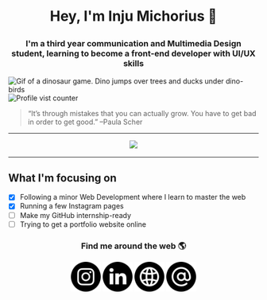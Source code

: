 # <p align="center">Hey, I'm Inju Michorius 👋</p>
### <p align="center">I'm a third year communication and Multimedia Design student, learning to become a front-end developer with UI/UX skills</p>

![Gif of a dinosaur game. Dino jumps over trees and ducks under dino-birds](https://github.com/InjuMichorius/InjuMichorius/blob/main/dinoGameREADMECover.gif)
![Profile vist counter](https://komarev.com/ghpvc/?username=InjuMichorius&color=5194F0)

> “It’s through mistakes that you can actually grow. You have to get bad in order to get good.” –Paula Scher

<hr>

<div align="center">
  <img src="https://github-readme-stats.vercel.app/api?username=InjuMichorius&count_private=true&show_icons=true&icon_color=F9826C)](https://github.com/InjuMichorius/github-readme-stats)">
</div>

<hr>



## What I'm focusing on
- [x] Following a minor Web Development where I learn to master the web
- [x] Running a few Instagram pages
- [ ] Make my GitHub internship-ready
- [ ] Trying to get a portfolio website online

### <p align=center>Find me around the web 🌎</p>
<p align=center><a href="https://www.instagram.com/injuux/" target="_blank"><img src="https://github.com/InjuMichorius/InjuMichorius/blob/main/instagram.jpg" alt="social media button to Instagram" width=60px margin=100px></a> <a href="https://www.linkedin.com/in/jumichorius/" target="_blank"><img src="https://github.com/InjuMichorius/InjuMichorius/blob/main/linkedin.jpg" alt="social media button to LinkedIn" width=60px></a> <a href="https://www.inju.nl/" target="_blank"><img src="https://github.com/InjuMichorius/InjuMichorius/blob/main/website.jpg" alt="social media button to my website" width=60px></a> <a href="mailto:inju@hotmail.nl" target="_blank"><img src="https://github.com/InjuMichorius/InjuMichorius/blob/main/email.jpg" alt="social media button to email" width=60px></a></p>

